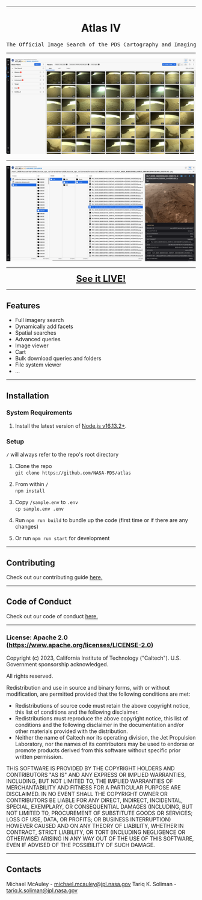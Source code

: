 <hr>
<div align="center">
  <h1 align="center">
      Atlas IV
  </h1>
</div>

<pre align="center">The Official Image Search of the PDS Cartography and Imaging Sciences Node (PDSIMG)</pre>

---

<span style="display:block;text-align:center">![Search](docs/images/atlas_search.png)</span>

---

<span style="display:block;text-align:center">![Archive Explorer](docs/images/atlas_archiveexplorer.png)</span>

---

<div align="center" style="font-size: 24px; font-weight: bold;">
   <a href="https://pds-imaging.jpl.nasa.gov/beta/search" target="__blank">See it LIVE!</a>
</div>

---

## Features

- Full imagery search
- Dynamically add facets
- Spatial searches
- Advanced queries
- Image viewer
- Cart
- Bulk download queries and folders
- File system viewer
- ...

---

## Installation

### System Requirements

1. Install the latest version of [Node.js v16.13.2+](https://nodejs.org/en/download/).

### Setup

`/` will always refer to the repo's root directory

1. Clone the repo  
   `git clone https://github.com/NASA-PDS/atlas`

1. From within `/`  
   `npm install`

1. Copy `/sample.env` to `.env`  
   `cp sample.env .env`

1. Run `npm run build` to bundle up the code (first time or if there are any changes)

1. Or run `npm run start` for development

---

## Contributing

Check out our contributing guide [here.](CONTRIBUTING.md)

---

## Code of Conduct

Check out our code of conduct [here.](CODE_OF_CONDUCT.md)

---

### License: Apache 2.0 (https://www.apache.org/licenses/LICENSE-2.0)

Copyright (c) 2023, California Institute of Technology ("Caltech"). U.S. Government sponsorship acknowledged.

All rights reserved.

Redistribution and use in source and binary forms, with or without modification, are permitted provided that the following conditions are met:

- Redistributions of source code must retain the above copyright notice, this list of conditions and the following disclaimer.
- Redistributions must reproduce the above copyright notice, this list of conditions and the following disclaimer in the documentation and/or other materials provided with the distribution.
- Neither the name of Caltech nor its operating division, the Jet Propulsion Laboratory, nor the names of its contributors may be used to endorse or promote products derived from this software without specific prior written permission.

THIS SOFTWARE IS PROVIDED BY THE COPYRIGHT HOLDERS AND CONTRIBUTORS "AS IS" AND ANY EXPRESS OR IMPLIED WARRANTIES, INCLUDING, BUT NOT LIMITED TO, THE IMPLIED WARRANTIES OF MERCHANTABILITY AND FITNESS FOR A PARTICULAR PURPOSE ARE DISCLAIMED. IN NO EVENT SHALL THE COPYRIGHT OWNER OR CONTRIBUTORS BE LIABLE FOR ANY DIRECT, INDIRECT, INCIDENTAL, SPECIAL, EXEMPLARY, OR CONSEQUENTIAL DAMAGES (INCLUDING, BUT NOT LIMITED TO, PROCUREMENT OF SUBSTITUTE GOODS OR SERVICES; LOSS OF USE, DATA, OR PROFITS; OR BUSINESS INTERRUPTION) HOWEVER CAUSED AND ON ANY THEORY OF LIABILITY, WHETHER IN CONTRACT, STRICT LIABILITY, OR TORT (INCLUDING NEGLIGENCE OR OTHERWISE) ARISING IN ANY WAY OUT OF THE USE OF THIS SOFTWARE, EVEN IF ADVISED OF THE POSSIBILITY OF SUCH DAMAGE.

---

## Contacts

Michael McAuley - michael.mcauley@jpl.nasa.gov
Tariq K. Soliman - tariq.k.soliman@jpl.nasa.gov
